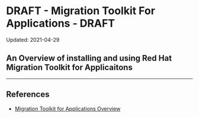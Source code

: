 # DRAFT - Migration Toolkit For Applications - DRAFT

Updated: 2021-04-29

An Overview of installing and using Red Hat Migration Toolkit for Applicaitons
--

---
## References

- [Migration Toolkit for Applications Overview](https://developers.redhat.com/products/mta/overview)
